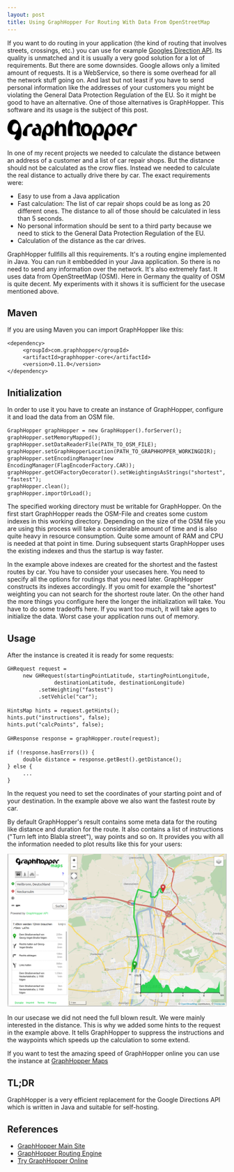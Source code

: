 ```yaml
---
layout: post
title: Using GraphHopper For Routing With Data From OpenStreetMap
---
```


If you want to do routing in your application (the kind of routing that involves streets, crossings, etc.) you can use for example [Googles Direction API](https://developers.google.com/maps/documentation/directions/intro). Its quality is unmatched and it is usually a very good solution for a lot of requirements. But there are some downsides. Google allows only a limited amount of requests. It is a WebService, so there is some overhead for all the network stuff going on. And last but not least if you have to send personal information like the addresses of your customers you might be violating the General Data Protection Regulation of the EU. So it might be good to have an alternative. One of those alternatives is GraphHopper. This software and its usage is the subject of this post.

![GraphHopper-Logo](/images/graphhopper-logo-small-300x51.png)

In one of my recent projects we needed to calculate the distance between an address of a customer and a list of car repair shops. But the distance should not be calculated as the crow flies. Instead we needed to calculate the real distance to actually drive there by car. The exact requirements were:

* Easy to use from a Java application
* Fast calculation: The list of car repair shops could be as long as 20 different ones. The distance to all of those should be calculated in less than 5 seconds.
* No personal information should be sent to a third party because we need to stick to the General Data Protection Regulation of the EU.
* Calculation of the distance as the car drives.

GraphHopper fullfills all this requirements. It's a routing engine implemented in Java. You can run it embbedded in your Java application. So there is no need to send any information over the network. It's also extremely fast. It uses data from OpenStreetMap (OSM). Here in Germany the quality of OSM is quite decent. My experiments with it shows it is sufficient for the usecase mentioned above.

## Maven

If you are using Maven you can import GraphHopper like this:

````
<dependency>
     <groupId>com.graphhopper</groupId>
     <artifactId>graphhopper-core</artifactId>
     <version>0.11.0</version>
</dependency>
````
## Initialization

In order to use it you have to create an instance of GraphHopper, configure it and load the data from an OSM file.

````
GraphHopper graphHopper = new GraphHopper().forServer();
graphHopper.setMemoryMapped();
graphHopper.setDataReaderFile(PATH_TO_OSM_FILE);
graphHopper.setGraphHopperLocation(PATH_TO_GRAPHHOPPER_WORKINGDIR);
graphHopper.setEncodingManager(new EncodingManager(FlagEncoderFactory.CAR));
graphHopper.getCHFactoryDecorator().setWeightingsAsStrings("shortest", "fastest");
graphHopper.clean();
graphHopper.importOrLoad();
````
The specified working directory must be writable for GraphHopper. On the first start GraphHopper reads the OSM-File and creates some custom indexes in this working directory. Depending on the size of the OSM file you are using this process will take a considerable amount of time and is also quite heavy in resource consumption. Quite some amount of RAM and CPU is needed at that point in time. During subsequent starts GraphHopper uses the existing indexes and thus the startup is way faster.

In the example above indexes are created for the shortest and the fastest routes by car. You have to consider your usecases here. You need to specify all the options for routings that you need later. GraphHopper constructs its indexes accordingly. If you omit for example the "shortest" weighting you can not search for the shortest route later. On the other hand the more things you configure here the longer the initialization will take. You have to do some tradeoffs here. If you want too much, it will take ages to initialize the data. Worst case your application runs out of memory.

## Usage

After the instance is created it is ready for some requests:

````
GHRequest request = 
     new GHRequest(startingPointLatitude, startingPointLongitude, 
               destinationLatitude, destinationLongitude)
          .setWeighting("fastest")
          .setVehicle("car");

HintsMap hints = request.getHints();
hints.put("instructions", false);
hints.put("calcPoints", false);

GHResponse response = graphHopper.route(request);

if (!response.hasErrors()) {
     double distance = response.getBest().getDistance();
} else {
     ...
}
````            

In the request you need to set the coordinates of your starting point and of your destination. In the example above we also want the fastest route by car. 

By default GraphHopper's result contains some meta data for the routing like distance and duration for the route. It also contains a list of instructions ("Turn left into Blabla street"), way points and so on. It provides you with all the information needed to plot results like this for your users:

![GraphHopper-Result](/images/GraphHopper_Result.png)

In our usecase we did not need the full blown result. We were mainly interested in the distance. This is why we added some hints to the request in the example above. It tells GraphHopper to suppress the instructions and the waypoints which speeds up the calculation to some extend.

If you want to test the amazing speed of GraphHopper online you can use the instance at [GraphHopper Maps](https://graphhopper.com/maps/)

## TL;DR

GraphHopper is a very efficient replacement for the Google Directions API which is written in Java and suitable for self-hosting.

## References

 * [GraphHopper Main Site](https://www.graphhopper.com/)
 * [GraphHopper Routing Engine](https://github.com/graphhopper/graphhopper)
 * [Try GraphHopper Online](https://graphhopper.com/maps/)
